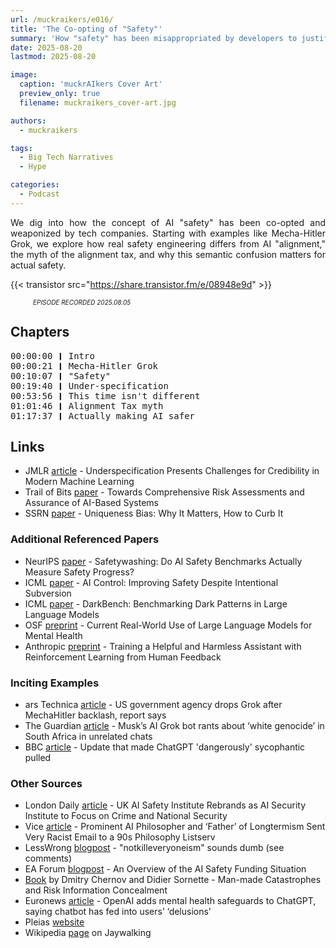 ```yaml
---
url: /muckraikers/e016/
title: 'The Co-opting of "Safety"'
summary: 'How "safety" has been misappropriated by developers to justify reckless deployment while avoiding real safety.'
date: 2025-08-20
lastmod: 2025-08-20

image:
  caption: 'muckrAIkers Cover Art'
  preview_only: true
  filename: muckraikers_cover-art.jpg

authors:
  - muckraikers

tags:
  - Big Tech Narratives
  - Hype

categories:
  - Podcast
---
```


<div style="text-align: justify">
We dig into how the concept of AI "safety" has been co-opted and weaponized by tech companies. Starting with examples like Mecha-Hitler Grok, we explore how real safety engineering differs from AI "alignment," the myth of the alignment tax, and why this semantic confusion matters for actual safety.

{{< transistor src="https://share.transistor.fm/e/08948e9d" >}}
<div style="font-size: x-small;font-style: italic;padding-left: 2.25rem;">EPISODE RECORDED 2025.08.05</div>
</div>


## Chapters

<div style="text-align: left; font-family:monospace;">
00:00:00 ❙ Intro<br>
00:00:21 ❙ Mecha-Hitler Grok<br>
00:10:07 ❙ "Safety"<br>
00:19:40 ❙ Under-specification<br>
00:53:56 ❙ This time isn't different<br>
01:01:46 ❙ Alignment Tax myth<br>
01:17:37 ❙ Actually making AI safer
</div>

## Links
- JMLR [article](https://www.jmlr.org/papers/v23/20-1335.html) - Underspecification Presents Challenges for Credibility in Modern Machine Learning
- Trail of Bits [paper](https://github.com/trailofbits/publications/blob/master/papers/toward_comprehensive_risk_assessments.pdf) - Towards Comprehensive Risk Assessments and Assurance of AI-Based Systems
- SSRN [paper](https://papers.ssrn.com/sol3/papers.cfm?abstract_id=4924942) - Uniqueness Bias: Why It Matters, How to Curb It

### Additional Referenced Papers
- NeurIPS [paper](https://www.safetywashing.ai) - Safetywashing: Do AI Safety Benchmarks Actually Measure Safety Progress?
- ICML [paper](https://arxiv.org/abs/2312.06942) - AI Control: Improving Safety Despite Intentional Subversion
- ICML [paper](https://darkbench.ai) - DarkBench: Benchmarking Dark Patterns in Large Language Models
- OSF [preprint](https://osf.io/preprints/osf/ygx5q_v1) - Current Real-World Use of Large Language Models for Mental Health
- Anthropic [preprint](https://arxiv.org/pdf/2204.05862) - Training a Helpful and Harmless Assistant with Reinforcement Learning from Human Feedback

### Inciting Examples
- ars Technica [article](https://arstechnica.com/tech-policy/2025/08/us-government-agency-drops-grok-after-mechahitler-backlash-report-says/) - US government agency drops Grok after MechaHitler backlash, report says
- The Guardian [article](https://www.theguardian.com/technology/2025/may/14/elon-musk-grok-white-genocide) - Musk’s AI Grok bot rants about ‘white genocide’ in South Africa in unrelated chats
- BBC [article](https://www.bbc.com/news/articles/cn4jnwdvg9qo) - Update that made ChatGPT 'dangerously' sycophantic pulled

### Other Sources
- London Daily [article](https://londondaily.com/uk-ai-safety-institute-rebrands-as-ai-security-institute-to-focus-on-crime-and-national-security) - UK AI Safety Institute Rebrands as AI Security Institute to Focus on Crime and National Security
- Vice [article](https://www.vice.com/en/article/prominent-ai-philosopher-and-father-of-longtermism-sent-very-racist-email-to-a-90s-philosophy-listserv/) - Prominent AI Philosopher and ‘Father’ of Longtermism Sent Very Racist Email to a 90s Philosophy Listserv
- LessWrong [blogpost](https://www.lesswrong.com/posts/jMzBhCRrr7otmqcvK/notkilleveryoneism-sounds-dumb) - "notkilleveryoneism" sounds dumb (see comments)
- EA Forum [blogpost](https://forum.effectivealtruism.org/posts/XdhwXppfqrpPL2YDX/an-overview-of-the-ai-safety-funding-situation) - An Overview of the AI Safety Funding Situation
- [Book](https://link.springer.com/book/10.1007/978-3-319-24301-6) by Dmitry Chernov and Didier Sornette - Man-made Catastrophes and Risk Information Concealment
- Euronews [article](https://www.euronews.com/next/2025/08/05/openai-adds-mental-health-safeguards-to-chatgpt-saying-chatbot-has-fed-into-users-delusion) - OpenAI adds mental health safeguards to ChatGPT, saying chatbot has fed into users’ ‘delusions’
- Pleias [website](https://pleias.fr/)
- Wikipedia [page](https://en.wikipedia.org/wiki/Jaywalking) on Jaywalking
